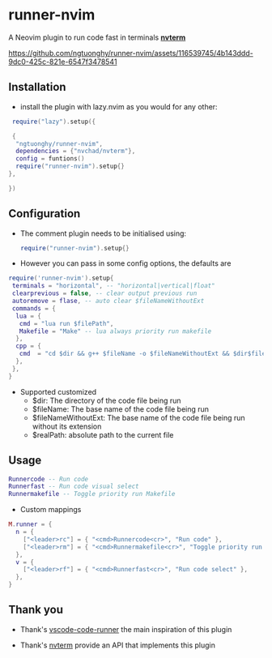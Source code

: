 # runner-nvim

A Neovim plugin to run code fast in terminals [**nvterm**](https://github.com/NvChad/nvterm)

https://github.com/ngtuonghy/runner-nvim/assets/116539745/4b143ddd-9dc0-425c-821e-6547f3478541

## Installation

- install the plugin with lazy.nvim as you would for any other:

```lua
 require("lazy").setup({

 {
  "ngtuonghy/runner-nvim",
  dependencies = {"nvchad/nvterm"},
  config = funtions()
  require("runner-nvim").setup{}
},

})
```

## Configuration

- The comment plugin needs to be initialised using:

  ```lua
  require("runner-nvim").setup{}
  ```

- However you can pass in some config options, the defaults are

```lua
require('runner-nvim').setup{
 terminals = "horizontal", -- "horizontal|vertical|float"
 clearprevious = false, -- clear output previous run
 autoremove = flase, -- auto clear $fileNameWithoutExt
 commands = {
  lua = {
   cmd = "lua run $filePath",
   Makefile = "Make" -- lua always priority run makefile
  },
  cpp = {
   cmd  = "cd $dir && g++ $fileName -o $fileNameWithoutExt && $dir$fileNameWithoutExt",
  },
 },
}
```

- Supported customized
  - $dir: The directory of the code file being run
  - $fileName: The base name of the code file being run
  - $fileNameWithoutExt: The base name of the code file being run without its extension
  - $realPath: absolute path to the current file

## Usage

```lua
Runnercode -- Run code
Runnerfast -- Run code visual select
Runnermakefile -- Toggle priority run Makefile
```

- Custom mappings

```lua
M.runner = {
  n = {
    ["<leader>rc"] = { "<cmd>Runnercode<cr>", "Run code" },
    ["<leader>rm"] = { "<cmd>Runnermakefile<cr>", "Toggle priority run Makefile" },
  },
  v = {
    ["<leader>rf"] = { "<cmd>Runnerfast<cr>", "Run code select" },
  },
}
```

## Thank you

- Thank's [vscode-code-runner](https://github.com/formulahendry/vscode-code-runner) the main inspiration of this plugin
  [](https://github.com/NvChad/nvterm)

- Thank's [nvterm](https://github.com/NvChad/nvterm) provide an API that implements this plugin
